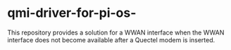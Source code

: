 # qmi-driver-for-pi-os-
This repository provides a solution for a WWAN interface when the WWAN interface does not become available after a Quectel modem is inserted.
